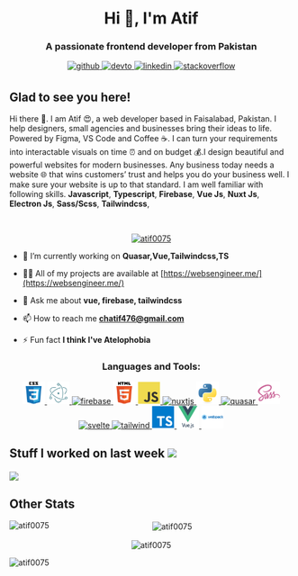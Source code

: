 <h1 align="center">Hi 👋, I'm Atif</h1>
<h3 align="center">A passionate frontend developer from Pakistan</h3>

<div align="center">
<a href="https://github.com/atif0075" target="_blank">
<img src=https://img.shields.io/badge/github-%2324292e.svg?&style=for-the-badge&logo=github&logoColor=white alt=github style="margin-bottom: 5px;" />
</a>
<a href="https://dev.to/atif0075" target="_blank">
<img src=https://img.shields.io/badge/dev.to-%2308090A.svg?&style=for-the-badge&logo=dev.to&logoColor=white alt=devto style="margin-bottom: 5px;" />
</a>
<a href="https://linkedin.com/in/atif-m-98207a1a4" target="_blank">
<img src=https://img.shields.io/badge/linkedin-%231E77B5.svg?&style=for-the-badge&logo=linkedin&logoColor=white alt=linkedin style="margin-bottom: 5px;" />
</a>
<a href="https://stackoverflow.com/users/13381912/ch-atif" target="_blank">
<img src=https://img.shields.io/badge/stackoverflow-%23F28032.svg?&style=for-the-badge&logo=stackoverflow&logoColor=white alt=stackoverflow style="margin-bottom: 5px;" />
</a>  
</div>

## Glad to see you here!  
Hi there 👋. I am Atif 😍, a web developer based in Faisalabad, Pakistan. I help designers, small agencies and businesses bring their ideas to life. Powered by Figma, VS Code and Coffee ☕. I can turn your requirements into interactable visuals on time ⏰ and on budget 💰.I design beautiful and powerful websites for modern businesses. Any business today needs a website 🌐 that wins customers’ trust and helps you do your business well. I make sure your website is up to that standard. I am well familiar with following skills.
 <b>Javascript</b>,
<b>Typescript</b>,
<b>Firebase</b>,
<b>Vue Js</b>,
<b>Nuxt Js</b>,
<b>Electron Js</b>,
<b>Sass/Scss</b>,
<b>Tailwindcss</b>,  
  

<br/>  
<p align="center"> <a href="https://github.com/ryo-ma/github-profile-trophy"><img src="https://github-profile-trophy.vercel.app/?username=atif0075" alt="atif0075" /></a> </p>

- 🔭 I’m currently working on **Quasar,Vue,Tailwindcss,TS**

- 👨‍💻 All of my projects are available at [https://websengineer.me/](https://websengineer.me/)

- 💬 Ask me about **vue, firebase, tailwindcss**

- 📫 How to reach me **chatif476@gmail.com**

- ⚡ Fun fact **I think I've Atelophobia**



<h3 align="center">Languages and Tools:</h3>
<div  align="center">
<p align="center"> <a href="https://www.w3schools.com/css/" target="_blank" rel="noreferrer"> <img src="https://raw.githubusercontent.com/devicons/devicon/master/icons/css3/css3-original-wordmark.svg" alt="css3" width="40" height="40"/> </a> <a href="https://www.electronjs.org" target="_blank" rel="noreferrer"> <img src="https://raw.githubusercontent.com/devicons/devicon/master/icons/electron/electron-original.svg" alt="electron" width="40" height="40"/> </a> <a href="https://firebase.google.com/" target="_blank" rel="noreferrer"> <img src="https://www.vectorlogo.zone/logos/firebase/firebase-icon.svg" alt="firebase" width="40" height="40"/> </a> <a href="https://www.w3.org/html/" target="_blank" rel="noreferrer"> <img src="https://raw.githubusercontent.com/devicons/devicon/master/icons/html5/html5-original-wordmark.svg" alt="html5" width="40" height="40"/> </a> <a href="https://developer.mozilla.org/en-US/docs/Web/JavaScript" target="_blank" rel="noreferrer"> <img src="https://raw.githubusercontent.com/devicons/devicon/master/icons/javascript/javascript-original.svg" alt="javascript" width="40" height="40"/> </a> <a href="https://nuxtjs.org/" target="_blank" rel="noreferrer"> <img src="https://www.vectorlogo.zone/logos/nuxtjs/nuxtjs-icon.svg" alt="nuxtjs" width="40" height="40"/> </a> <a href="https://www.python.org" target="_blank" rel="noreferrer"> <img src="https://raw.githubusercontent.com/devicons/devicon/master/icons/python/python-original.svg" alt="python" width="40" height="40"/> </a> <a href="https://quasar.dev/" target="_blank" rel="noreferrer"> <img src="https://cdn.quasar.dev/logo/svg/quasar-logo.svg" alt="quasar" width="40" height="40"/> </a> <a href="https://sass-lang.com" target="_blank" rel="noreferrer"> <img src="https://raw.githubusercontent.com/devicons/devicon/master/icons/sass/sass-original.svg" alt="sass" width="40" height="40"/> </a> <a href="https://svelte.dev" target="_blank" rel="noreferrer"> <img src="https://upload.wikimedia.org/wikipedia/commons/1/1b/Svelte_Logo.svg" alt="svelte" width="40" height="40"/> </a> <a href="https://tailwindcss.com/" target="_blank" rel="noreferrer"> <img src="https://www.vectorlogo.zone/logos/tailwindcss/tailwindcss-icon.svg" alt="tailwind" width="40" height="40"/> </a> <a href="https://www.typescriptlang.org/" target="_blank" rel="noreferrer"> <img src="https://raw.githubusercontent.com/devicons/devicon/master/icons/typescript/typescript-original.svg" alt="typescript" width="40" height="40"/> </a> <a href="https://vuejs.org/" target="_blank" rel="noreferrer"> <img src="https://raw.githubusercontent.com/devicons/devicon/master/icons/vuejs/vuejs-original-wordmark.svg" alt="vuejs" width="40" height="40"/> </a> <a href="https://webpack.js.org" target="_blank" rel="noreferrer"> <img src="https://raw.githubusercontent.com/devicons/devicon/d00d0969292a6569d45b06d3f350f463a0107b0d/icons/webpack/webpack-original-wordmark.svg" alt="webpack" width="40" height="40"/> </a> </p>
</div>

<h2> Stuff I worked on last week  <img src = "https://media1.giphy.com/media/JZ40cnfnN11KycrvMF/giphy.gif?cid=ecf05e47a0n3gi1bfqntqmob8g9aid1oyj2wr3ds3mg700bl&rid=giphy.gif" width = 70px> </h2>
<a href="https://github.com/anuraghazra/github-readme-stats">
<img align="center" src="https://github-readme-stats.vercel.app/api/wakatime?username=@atif007&compact=True"/>
</a>
<br>
<h2>Other Stats</h2>
<div align="center">
<p><img align="left" src="https://github-readme-stats.vercel.app/api/top-langs?username=atif0075&show_icons=true&locale=en&layout=compact" alt="atif0075" /></p>

<p>&nbsp;<img align="center" src="https://github-readme-stats.vercel.app/api?username=atif0075&show_icons=true&locale=en" alt="atif0075" /></p>

<p><img align="center" src="https://github-readme-streak-stats.herokuapp.com/?user=atif0075&" alt="atif0075" /></p>
</div>

<p align="left"> <img src="https://komarev.com/ghpvc/?username=atif0075&label=Profile%20views&color=0e75b6&style=flat" alt="atif0075" /> </p>
